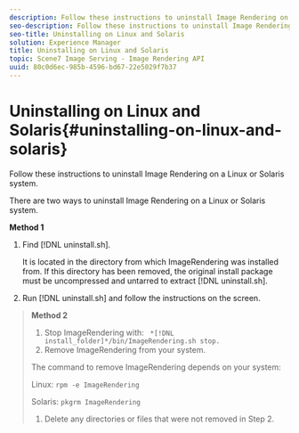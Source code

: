 ```yaml
---
description: Follow these instructions to uninstall Image Rendering on a Linux or Solaris system.
seo-description: Follow these instructions to uninstall Image Rendering on a Linux or Solaris system.
seo-title: Uninstalling on Linux and Solaris
solution: Experience Manager
title: Uninstalling on Linux and Solaris
topic: Scene7 Image Serving - Image Rendering API
uuid: 80c0d6ec-985b-4596-bd67-22e5029f7b37
---
```


# Uninstalling on Linux and Solaris{#uninstalling-on-linux-and-solaris}

Follow these instructions to uninstall Image Rendering on a Linux or Solaris system.

There are two ways to uninstall Image Rendering on a Linux or Solaris system.

**Method 1** 

1. Find [!DNL uninstall.sh].

   It is located in the directory from which ImageRendering was installed from. If this directory has been removed, the original install package must be uncompressed and untarred to extract [!DNL uninstall.sh]. 
1. Run [!DNL uninstall.sh] and follow the instructions on the screen.
>**Method 2** 
>
>1. Stop ImageRendering with: ` *[!DNL install_folder]*/bin/ImageRendering.sh stop.`
>1. Remove ImageRendering from your system. 
>
>   The command to remove ImageRendering depends on your system: 
>
>   Linux: `rpm -e ImageRendering`
>
>   Solaris: `pkgrm ImageRendering`
>
>1. Delete any directories or files that were not removed in Step 2. 
>

